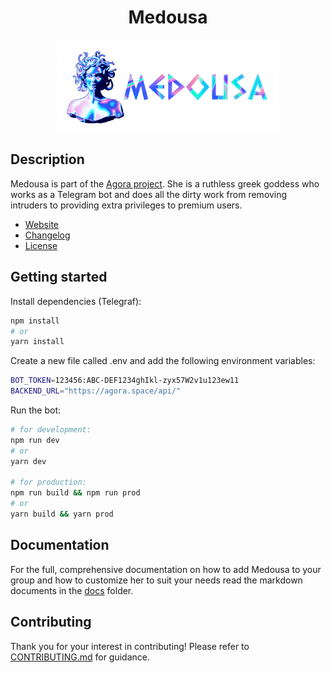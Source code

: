 <h1 align="center">Medousa</h1>

<p align="center">
	<img src="docs/img/medousa.png" width="70%" />
</p>

## Description

Medousa is part of the [Agora project](https://github.com/AgoraSpaceDAO). She
is a ruthless greek goddess who works as a Telegram bot and does all the dirty
work from removing intruders to providing extra privileges to premium users.

- [Website](https://agora.space)
- [Changelog](./CHANGELOG.md)
- [License](./LICENSE)

## Getting started

Install dependencies (Telegraf):

```bash
npm install
# or
yarn install
```

Create a new file called .env and add the following environment variables:

```bash
BOT_TOKEN=123456:ABC-DEF1234ghIkl-zyx57W2v1u123ew11
BACKEND_URL="https://agora.space/api/"
```

Run the bot:

```bash
# for development:
npm run dev
# or
yarn dev

# for production:
npm run build && npm run prod
# or
yarn build && yarn prod
```

## Documentation

For the full, comprehensive documentation on how to add Medousa to your group
and how to customize her to suit your needs read the markdown documents in the
[docs](./docs) folder.

## Contributing

Thank you for your interest in contributing! Please refer to
[CONTRIBUTING.md](./docs/CONTRIBUTING.md) for guidance.
